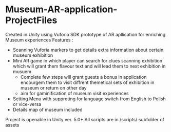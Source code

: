 # Museum-AR-application-ProjectFiles
Created in Unity using Vuforia SDK prototype of AR apllication for enriching Museum experiences 
Features : 
- Scanning Vuforia markers to get details extra information about certain museum exhibition
- Mini AR game in which player can search for clues scanning exhibition which will grant them flavour text and will lead them
  to next exhibition in musuem 
  - Complete few steps will grant guests a bonus in application encourgem them to visit diffrent themetical sets of exhibition in museum 
    or return on other day
  - aim for gaminification of museum visit experiences
- Setting Menu with supproting for language switch from English to Polish or vice-versa
- Details map of museum included 

Project is openable in Unity ver. 5.0+
All scripts are in /scripts/ subfolder of assets 
